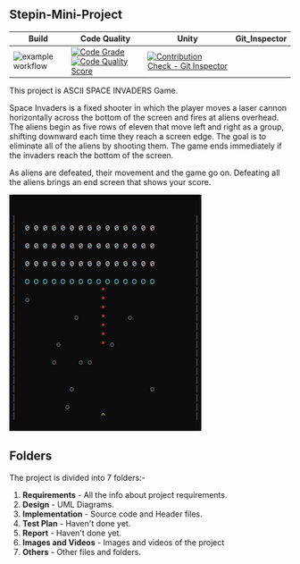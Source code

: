 ## Stepin-Mini-Project

Build | Code Quality | Unity | Git_Inspector |
------| -------------| ------| --------------|
![example workflow](https://github.com/Amit-Singh-op/Project-Ltts/actions/workflows/cpp.yml/badge.svg) |  [![Code Grade](https://www.code-inspector.com/project/24680/score/svg)](https://www.code-inspector.com/project/24680/status/svg)  [![Code Quality Score](https://www.code-inspector.com/project/24680/status/svg)](https://frontend.code-inspector.com/project/24680/dashboard) |  [![Contribution Check - Git Inspector](https://github.com/Amit-Singh-op/Project-Ltts/actions/workflows/Git_Inspector.yml/badge.svg)](https://github.com/Amit-Singh-op/Project-Ltts/actions/workflows/Git_Inspector.yml)

This project is ASCII SPACE INVADERS Game.

Space Invaders is a fixed shooter in which the player moves a laser cannon horizontally across the bottom of the screen and fires at aliens overhead. The aliens begin as five rows of eleven that move left and right as a group, shifting downward each time they reach a screen edge. The goal is to eliminate all of the aliens by shooting them. The game ends immediately if the invaders reach the bottom of the screen.

As aliens are defeated, their movement and the game go on. Defeating all the aliens brings an end screen that shows your score.

![Example](https://github.com/Amit-Singh-op/Project-Ltts/blob/main/7_Others/Output%20(2).png)

## Folders

The project is divided into 7 folders:-

1. **Requirements** - All the info about project requirements.
2. **Design** - UML Diagrams.
3. **Implementation** - Source code and Header files.
4. **Test Plan** - Haven't done yet.
5. **Report** - Haven't done yet.
6. **Images and Videos** - Images and videos of the project
7. **Others** - Other files and folders.
